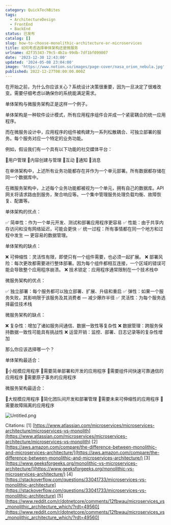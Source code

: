 ```yaml
---
category: QuickTechBites
tags:
  - ArchitectureDesign
  - FrontEnd
  - BackEnd
status: 已发布
catalog: []
slug: how-to-choose-monolithic-architecture-or-microservices
title: 如何考虑选择单体架构还是微服务
urlname: d2f35343-79c5-4b2a-99db-7df1bf099007
date: '2023-12-30 12:43:00'
updated: '2024-05-08 23:04:00'
image: 'https://www.notion.so/images/page-cover/nasa_orion_nebula.jpg'
published: 2022-12-27T08:00:00.000Z
---
```


在开始之前，为什么你应该关心？系统设计决策很重要，因为一旦决定了很难改变。需要仔细考虑以确保你的系统能满足需求。


单体架构与微服务架构正是这样一个例子。


单体架构是一种软件设计模式，所有应用程序组件合并成一个紧密耦合的统一应用程序。


而在微服务设计中，应用程序的组件被构建为一系列松散耦合、可独立部署的服务。每个服务对应一个特定的业务功能。


例如，假设我们有一个具有以下功能的社交媒体平台：


🔸用户管理
🔸内容创建与管理
🔸互动
🔸通知
🔸消息


在单体架构中，上述所有业务功能都存在并作为一个单元部署。所有数据都存储在同一个数据库中。


在微服务架构中，上述每个业务功能都被视为一个单元，拥有自己的数据库。API 网关将请求路由到服务，聚合响应等。一个集中管理服务处理负载均衡、故障恢复、配置等。


单体架构的优点：


✅ 简单性：作为一个单元开发、测试和部署应用程序更容易
✅ 性能：由于共享内存访问和没有网络延迟，可能会更快
✅ 统一过程：所有事情都在同一个地方和过程中发生 — 更容易的数据管理。


单体架构的缺点：


❌ 可伸缩性：灵活性有限，即使只有一个组件需要，也必须一起扩展。
❌ 部署风险：每次更改都需要进行整体部署。因为每个组件都相互连接，一个区域的错误可能会导致整个应用程序崩溃。
❌ 技术锁定：应用程序通常限制在一个技术栈中


微服务架构的优点：


✅ 独立部署：每个服务都可以独立部署、扩展、升级和重启
✅ 弹性：如果一个服务失败，其影响限于该服务及其消费者 — 减少爆炸半径
✅ 灵活性：为每个服务选择最佳技术栈


微服务架构的缺点：


❌ 复杂性：增加了诸如服务间通信、数据一致性等复杂性
❌ 数据管理：跨服务保持数据一致性可能具有挑战性
❌ 运营开销：监控、部署、日志记录等的复杂性增加


那么你应该选择哪一个？


单体架构最适合：


🔹小规模应用程序
🔹需要简单部署和开发的应用程序
🔹需要组件间快速可靠通信的应用程序
🔹需要原子事务的应用程序


微服务架构最适合：


🔸大规模应用程序
🔸简化团队间开发和部署管理
🔸需要未来可伸缩性的应用程序
🔸需要故障隔离的应用程序


![Untitled.png](https://prod-files-secure.s3.us-west-2.amazonaws.com/5d24fe63-e567-4804-86f9-9fdc62e13082/8d149051-cc00-4198-a3d7-e00805eb8f9e/Untitled.png?X-Amz-Algorithm=AWS4-HMAC-SHA256&X-Amz-Content-Sha256=UNSIGNED-PAYLOAD&X-Amz-Credential=ASIAZI2LB466UE6SU7A5%2F20250321%2Fus-west-2%2Fs3%2Faws4_request&X-Amz-Date=20250321T053825Z&X-Amz-Expires=3600&X-Amz-Security-Token=IQoJb3JpZ2luX2VjEEUaCXVzLXdlc3QtMiJHMEUCIByLoR724555qvTc95%2FhZmnakRPI3HNxUshkUup5fJCnAiEAjWMP5SI%2FTGo4fkY4hRiPvrLUIR%2Bpp87I2I3YJhh5zsgqiAQInv%2F%2F%2F%2F%2F%2F%2F%2F%2F%2FARAAGgw2Mzc0MjMxODM4MDUiDCQrIL%2BLz7ibxwAWVSrcA7tUnrNos1ncFME2KtFEv2CaZGmoimSS3tU%2FVpBTapEYKoDNQryx7acnn7O4YZ7YVf9jmzgT0H9Vae1elygKlbv3c5QZlOKeSq%2FgUei22YULedbDAOxcgaQWeczMVYlco%2ByC5GHTQVaWv9f6R8vuPnfp6VElsyck246rtau2b7RxDquJtOv6GA%2F7otfUA%2FdUouzbMTnftRoNJstQpfvB8a0qBjEEykNBMTAGceCneZzKH1Pqefw4I0njoPHjmWfEPSa%2FuNKj5b0V8P9%2FipOcvm0x6NhW8N3nkWlO%2Frt%2B8zA97wtl5PsjxTujN153hE830B96CtqqoyXrhMIpYhWqLIBEWmuOx87jqh9DDheIoKuQh%2B6slWm5JHWUUi7zXvLUtFNR6PJ%2BuaXaCPHE%2B2mgskDUta0bQa7RFdjjPRPSxiz2wiUgp%2FdiF48kXqnuCZeRMUKDmFV%2FCQydt1c9aPlfJ6KQHLXCYIOppCVk50RSSImS6pjARzBZ8TTKZonnk7zLEDIZxintUw2MYcxrPvJ80e4e0XYahx5xs3enf4CxdsrN9pb7fu95ueWQO7lXsgPkmNyMUveGfq58ujCTffKrOQ%2BxEGyxRDv1%2FGYj2uEg%2B7yuOWDQKysb7o9I512zMOXX874GOqUBA5r2JLuLc8LEOuvK40V9ZUiY9%2B4YwUDEEQbIaUqqyK4hgVX5Zezj8JS1R0vnGQK68l1rjMiKonEjn%2FHJCmVGKFZVYunoFVR7PMybGOUzbj6SUU4o3sfHFZjbfrI%2BrCFYbuo4HEBGGSZG40OfqgnzJs6r76ABo5ccX6zIkgHwB%2FZKR%2BARS9ic9cxz3IsI71O6urtIFJbgM6Nv00li8TUkQnyvpcb1&X-Amz-Signature=83a8a7cc789acdf5f8ae9badf2d84ecc8bad5c9703a846fb8e623cf73a7bb79f&X-Amz-SignedHeaders=host&x-id=GetObject)


Citations:
[1] [https://www.atlassian.com/microservices/microservices-architecture/microservices-vs-monolith](https://www.atlassian.com/microservices/microservices-architecture/microservices-vs-monolith)
[2] [https://aws.amazon.com/compare/the-difference-between-monolithic-and-microservices-architecture/](https://aws.amazon.com/compare/the-difference-between-monolithic-and-microservices-architecture/)
[3] [https://www.geeksforgeeks.org/monolithic-vs-microservices-architecture/](https://www.geeksforgeeks.org/monolithic-vs-microservices-architecture/)
[4] [https://stackoverflow.com/questions/33041733/microservices-vs-monolithic-architecture](https://stackoverflow.com/questions/33041733/microservices-vs-monolithic-architecture)
[5] [https://www.reddit.com/r/dotnetcore/comments/12fbwau/microservices_vs_monolithic_architecture_which/?rdt=49560](https://www.reddit.com/r/dotnetcore/comments/12fbwau/microservices_vs_monolithic_architecture_which/?rdt=49560)

